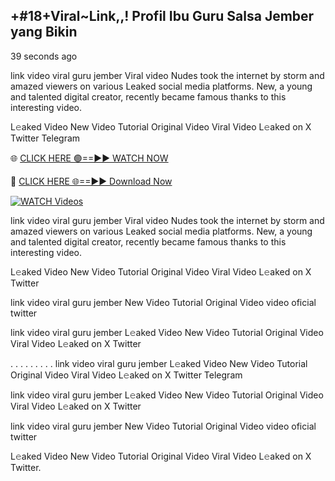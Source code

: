 ## +#18+Viral~Link,,! Profil Ibu Guru Salsa Jember yang Bikin


39 seconds ago

link video viral guru jember Viral video Nudes took the internet by storm and amazed viewers on various Leaked social media platforms. New, a young and talented digital creator, recently became famous thanks to this interesting video.

L𝚎aked Video New Video Tutorial Original Video Viral Video L𝚎aked on X Twitter Telegram

🌐 [CLICK HERE 🟢==►► WATCH NOW](https://new-mfoji-vido.blogspot.com/p/valovido.html)

🔴 [CLICK HERE 🌐==►► Download Now](https://new-mfoji-vido.blogspot.com/p/valovido.html)

<a href="https://new-mfoji-vido.blogspot.com/p/valovido.html" rel="nofollow"><img src="https://i.imgur.com/xaaaJFf.jpeg" alt="WATCH Videos" style="max-width: 100%;"></a>


link video viral guru jember Viral video Nudes took the internet by storm and amazed viewers on various Leaked social media platforms. New, a young and talented digital creator, recently became famous thanks to this interesting video.

L𝚎aked Video New Video Tutorial Original Video Viral Video L𝚎aked on X Twitter

link video viral guru jember New Video Tutorial Original Video video oficial twitter

link video viral guru jember L𝚎aked Video New Video Tutorial Original Video Viral Video L𝚎aked on X Twitter

. . . . . . . . . link video viral guru jember  L𝚎aked Video New Video Tutorial Original Video Viral Video L𝚎aked on X Twitter Telegram

link video viral guru jember L𝚎aked Video New Video Tutorial Original Video Viral Video L𝚎aked on X Twitter

link video viral guru jember New Video Tutorial Original Video video oficial twitter

L𝚎aked Video New Video Tutorial Original Video Viral Video L𝚎aked on X Twitter.